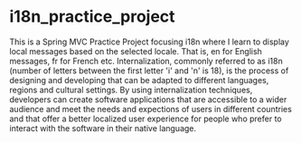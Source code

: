 # i18n_practice_project
This is a Spring MVC Practice Project focusing i18n where I learn to display local messages based on the selected locale. That is, en for English messages, fr for French etc.
Internalization, commonly referred to as i18n (number of letters between the first letter 'i' and 'n' is 18), is the process of designing and developing that can be adapted to different languages, regions and cultural settings.
By using internalization techniques, developers can create software applications that are accessible to a wider audience and meet the needs and expections of users in different countries  and that offer a better localized user experience for people who prefer to interact with the software in their native language.

